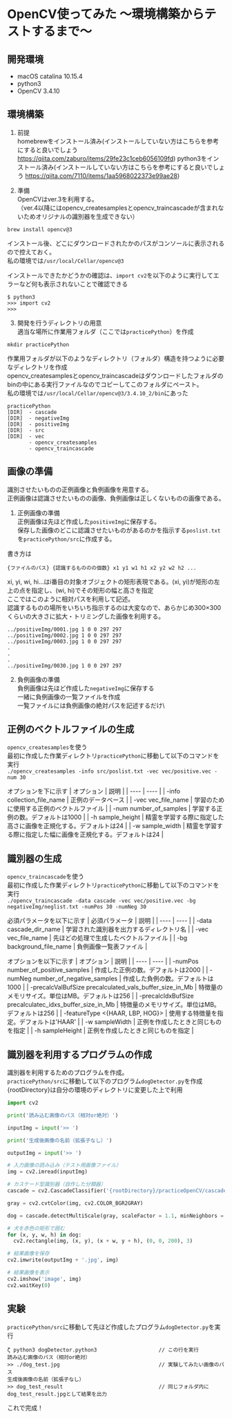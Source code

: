 # OpenCV使ってみた 〜環境構築からテストするまで〜

## 開発環境
- macOS catalina 10.15.4
- python3
- OpenCV 3.4.10

## 環境構築
1. 前提\
  homebrewをインストール済み(インストールしていない方はこちらを参考にすると良いでしょう https://qiita.com/zaburo/items/29fe23c1ceb6056109fd)
  python3をインストール済み(インストールしていない方はこちらを参考にすると良いでしょう https://qiita.com/7110/items/1aa5968022373e99ae28)

2. 準備\
OpenCVはver.3を利用する。\
（ver.4以降にはopencv_createsamplesとopencv_traincascadeが含まれないためオリジナルの識別器を生成できない）
```
brew install opencv@3
```
インストール後、どこにダウンロードされたかのパスがコンソールに表示されるので控えておく。\
私の環境では`/usr/local/Cellar/opencv@3`

インストールできたかどうかの確認は、`import cv2`を以下のように実行してエラーなど何も表示されないことで確認できる
```
$ python3
>>> import cv2
>>>
```

3. 開発を行うディレクトリの用意\
適当な場所に作業用フォルダ（ここでは`practicePython`）を作成
```
mkdir practicePython
```

作業用フォルダが以下のようなディレクトリ（フォルダ）構造を持つように必要なディレクトリを作成\
opencv_createsamplesとopencv_traincascadeはダウンロードしたフォルダのbinの中にある実行ファイルなのでコピーしてこのフォルダにペースト。\
私の環境では`/usr/local/Cellar/opencv@3/3.4.10_2/bin`にあった
```
practicePython
[DIR]  - cascade
[DIR]  - negativeImg
[DIR]  - positiveImg
[DIR]  - src
[DIR]  - vec
       - opencv_createsamples
       - opencv_traincascade
```

## 画像の準備
識別させたいものの正例画像と負例画像を用意する。\
正例画像は認識させたいものの画像、負例画像は正しくないものの画像である。

1. 正例画像の準備\
正例画像は先ほど作成した`positiveImg`に保存する。\
保存した画像のどこに認識させたいものがあるのかを指示する`poslist.txt`を`practicePython/src`に作成する。

書き方は
```
{ファイルのパス} {認識するもののの個数} x1 y1 w1 h1 x2 y2 w2 h2 ...
```
xi, yi, wi, hi...はi番目の対象オブジェクトの矩形表現である。(xi, yi)が矩形の左上の点を指定し、(wi, hi)でその矩形の幅と高さを指定\
ここではこのように相対パスを利用して記述。\
認識するものの場所をいちいち指示するのは大変なので、あらかじめ300×300くらいの大きさに拡大・トリミングした画像を利用する。
```
../positiveImg/0001.jpg 1 0 0 297 297
../positiveImg/0002.jpg 1 0 0 297 297
../positiveImg/0003.jpg 1 0 0 297 297
.
.
.
../positiveImg/0030.jpg 1 0 0 297 297
```

2. 負例画像の準備\
負例画像は先ほど作成した`negativeImg`に保存する\
一緒に負例画像の一覧ファイルを作成\
一覧ファイルには負例画像の絶対パスを記述するだけ\

## 正例のベクトルファイルの生成
`opencv_createsamples`を使う\
最初に作成した作業ディレクトリ`practicePython`に移動して以下のコマンドを実行\
```./opencv_createsamples -info src/poslist.txt -vec vec/positive.vec -num 30```

オプションを下に示す
| オプション | 説明 |
| ---- | ---- |
| -info collection_file_name | 正例のデータベース |
| -vec vec_file_name | 学習のために使用する正例のベクトルファイル |
| -num number_of_samples | 学習する正例の数。デフォルトは1000 |
| -h sample_height | 精霊を学習する際に指定した高さに画像を正規化する。デフォルトは24 |
| -w sample_width | 精霊を学習する際に指定した幅に画像を正規化する。デフォルトは24 |

## 識別器の生成
`opencv_traincascade`を使う\
最初に作成した作業ディレクトリ`practicePython`に移動して以下のコマンドを実行\
```./opencv_traincascade -data cascade -vec vec/positive.vec -bg negativeImg/neglist.txt -numPos 30 -numNeg 30```

必須パラメータを以下に示す
| 必須パラメータ | 説明 |
| ---- | ---- |
| -data cascade_dir_name | 学習された識別器を出力するディレクトリ名 |
| -vec vec_file_name | 先ほどの処理で生成したベクトルファイル |
| -bg background_file_name | 負例画像一覧表ファイル |

オプションを以下に示す
| オプション | 説明 |
| ---- | ---- |
| -numPos number_of_positive_samples | 作成した正例の数。デフォルトは2000 |
| -numNeg number_of_negative_samples | 作成した負例の数。デフォルトは1000 |
| -precalcValBufSize precalculated_vals_buffer_size_in_Mb | 特徴量のメモリサイズ。単位はMB。デフォルトは256 |
| -precalcIdxBufSize precalculatec_idxs_buffer_size_in_Mb | 特徴量のメモリサイズ。単位はMB。デフォルトは256 |
| -featureType <{HAAR, LBP, HOG}> | 使用する特徴量を指定。デフォルトは'HAAR' |
| -w sampleWidth | 正例を作成したときと同じものを指定 |
| -h sampleHeight | 正例を作成したときと同じものを指定 |

## 識別器を利用するプログラムの作成
識別器を利用するためのプログラムを作成。\
`practicePython/src`に移動して以下のプログラム`dogDetector.py`を作成\
{rootDirectory}は自分の環境のディレクトリに変更した上で利用
```python
import cv2

print('読み込む画像のパス（相対or絶対）')

inputImg = input('>> ')

print('生成後画像の名前（拡張子なし）')

outputImg = input('>> ')

# 入力画像の読み込み（テスト用画像ファイル）
img = cv2.imread(inputImg)

# カスケード型識別器（自作した分類器）
cascade = cv2.CascadeClassifier('{rootDirectory}/practiceOpenCV/cascade/cascade.xml')

gray = cv2.cvtColor(img, cv2.COLOR_BGR2GRAY)

dog = cascade.detectMultiScale(gray, scaleFactor = 1.1, minNeighbors = 3)

# 犬を赤色の矩形で囲む
for (x, y, w, h) in dog:
  cv2.rectangle(img, (x, y), (x + w, y + h), (0, 0, 200), 3)

# 結果画像を保存
cv2.imwrite(outputImg + '.jpg', img)

# 結果画像を表示
cv2.imshow('image', img)
cv2.waitKey(0)
```

## 実験
`practicePython/src`に移動して先ほど作成したプログラム`dogDetector.py`を実行
```
ζ python3 dogDetector.python3                    // この行を実行
読み込む画像のパス（相対or絶対）
>> ./dog_test.jpg                                // 実験してみたい画像のパス
生成後画像の名前（拡張子なし）
>> dog_test_result                               // 同じフォルダ内にdog_test_result.jpgとして結果を出力
```

これで完成！


